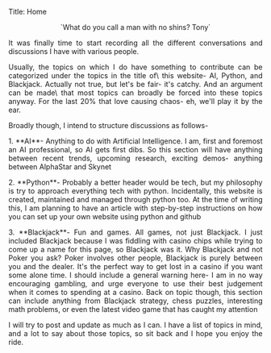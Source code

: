 Title: Home

<p style="text-align: center;">`What do you call a man with no shins? Tony`</p>

<p style="text-align: justify;">
It was finally time to start recording all the different conversations and discussions I have with various people.
</p>

<p style="text-align: justify;">
Usually, the topics on which I do have something to contribute can be categorized under the topics in the title of\
this website- AI, Python, and Blackjack. Actually not true, but let's be fair- it's catchy. And an argument can be made\
that most topics can broadly be forced into these topics anyway. For the last 20% that love causing chaos- eh, we'll play it by the ear.
</p>

<p style="text-align: justify;">
Broadly though, I intend to structure discussions as follows-
</p>

<p style="text-align: justify;">
1. **AI**- Anything to do with Artificial Intelligence. I am, first and foremost an AI professional, so AI gets first dibs. So this section will have anything between recent trends, upcoming research, exciting demos- anything between AlphaStar and Skynet
</p>

<p style="text-align: justify;">
2. **Python**- Probably a better header would be tech, but my philosophy is try to approach everything tech with python. Incidentally, this website is created, maintained and managed through python too. At the time of writing this, I am planning to have an article with step-by-step instructions on how you can set up your own website using python and github
</p>

<p style="text-align: justify;">
3. **Blackjack**- Fun and games. All games, not just Blackjack. I just included Blackjack because I was fiddling with casino chips while trying to come up a name for this page, so Blackjack was it. Why Blackjack and not Poker you ask? Poker involves other people, Blackjack is purely between you and the dealer. It's the perfect way to get lost in a casino if you want some alone time. I should include a general warning here- I am in no way encouraging gambling, and urge everyone to use their best judgement when it comes to spending at a casino. Back on topic though, this section can include anything from Blackjack strategy, chess puzzles, interesting math problems, or even the latest video game that has caught my attention
</p>

<p style="text-align: justify;">
I will try to post and update as much as I can. I have a list of topics in mind, and a lot to say about those topics, so sit back and I hope you enjoy the ride.
</p>
